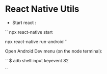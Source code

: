 React Native Utils
==================

* Start react :

`` 
npx react-native start

npx react-native run-android
``


Open Android Dev menu  (on the  node terminal):

``
$ adb shell input keyevent 82

`` 